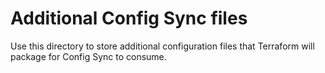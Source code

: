 # Additional Config Sync files

Use this directory to store additional configuration files that Terraform will
package for Config Sync to consume.
